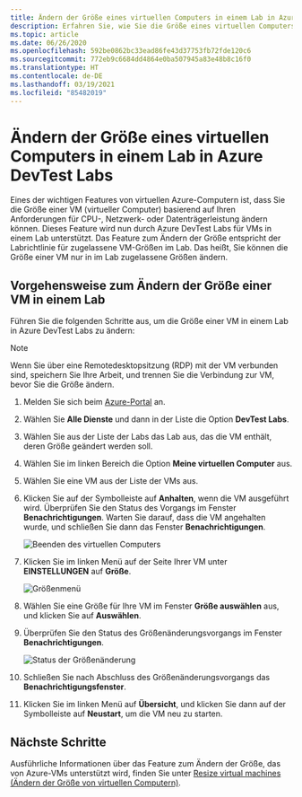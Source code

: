 ```yaml
---
title: Ändern der Größe eines virtuellen Computers in einem Lab in Azure DevTest Labs
description: Erfahren Sie, wie Sie die Größe eines virtuellen Computers (Virtual Machine, VM) in Azure DevTest Labs basierend auf Ihren Anforderungen für CPU-, Netzwerk- oder Datenträgerleistung ändern.
ms.topic: article
ms.date: 06/26/2020
ms.openlocfilehash: 592be0862bc33ead86fe43d37753fb72fde120c6
ms.sourcegitcommit: 772eb9c6684dd4864e0ba507945a83e48b8c16f0
ms.translationtype: HT
ms.contentlocale: de-DE
ms.lasthandoff: 03/19/2021
ms.locfileid: "85482019"
---
```

# <a name="resize-a-vm-in-a-lab-in-azure-devtest-labs"></a>Ändern der Größe eines virtuellen Computers in einem Lab in Azure DevTest Labs
Eines der wichtigen Features von virtuellen Azure-Computern ist, dass Sie die Größe einer VM (virtueller Computer) basierend auf Ihren Anforderungen für CPU-, Netzwerk- oder Datenträgerleistung ändern können. Dieses Feature wird nun durch Azure DevTest Labs für VMs in einem Lab unterstützt. Das Feature zum Ändern der Größe entspricht der Labrichtlinie für zugelassene VM-Größen im Lab. Das heißt, Sie können die Größe einer VM nur in im Lab zugelassene Größen ändern. 


## <a name="steps-to-resize-a-vm-in-a-lab"></a>Vorgehensweise zum Ändern der Größe einer VM in einem Lab 
Führen Sie die folgenden Schritte aus, um die Größe einer VM in einem Lab in Azure DevTest Labs zu ändern: 

> [!NOTE]
> Wenn Sie über eine Remotedesktopsitzung (RDP) mit der VM verbunden sind, speichern Sie Ihre Arbeit, und trennen Sie die Verbindung zur VM, bevor Sie die Größe ändern.

1. Melden Sie sich beim [Azure-Portal](https://portal.azure.com) an.
2. Wählen Sie **Alle Dienste** und dann in der Liste die Option **DevTest Labs**.
3. Wählen Sie aus der Liste der Labs das Lab aus, das die VM enthält, deren Größe geändert werden soll.  
4. Wählen Sie im linken Bereich die Option **Meine virtuellen Computer** aus. 
5. Wählen Sie eine VM aus der Liste der VMs aus.
6. Klicken Sie auf der Symbolleiste auf **Anhalten**, wenn die VM ausgeführt wird. Überprüfen Sie den Status des Vorgangs im Fenster **Benachrichtigungen**. Warten Sie darauf, dass die VM angehalten wurde, und schließen Sie dann das Fenster **Benachrichtigungen**. 

    ![Beenden des virtuellen Computers](media/devtest-lab-resize-vm/stop-vm.png)
1. Klicken Sie im linken Menü auf der Seite Ihrer VM unter **EINSTELLUNGEN** auf **Größe**.

    ![Größenmenü](media/devtest-lab-resize-vm/size-menu.png)
1. Wählen Sie eine Größe für Ihre VM im Fenster **Größe auswählen** aus, und klicken Sie auf **Auswählen**.     
1. Überprüfen Sie den Status des Größenänderungsvorgangs im Fenster **Benachrichtigungen**.

    ![Status der Größenänderung](media/devtest-lab-resize-vm/resize-status.png)
10. Schließen Sie nach Abschluss des Größenänderungsvorgangs das **Benachrichtigungsfenster**. 
11. Klicken Sie im linken Menü auf **Übersicht**, und klicken Sie dann auf der Symbolleiste auf **Neustart**, um die VM neu zu starten. 

## <a name="next-steps"></a>Nächste Schritte
Ausführliche Informationen über das Feature zum Ändern der Größe, das von Azure-VMs unterstützt wird, finden Sie unter [Resize virtual machines (Ändern der Größe von virtuellen Computern)](https://azure.microsoft.com/blog/resize-virtual-machines/).


